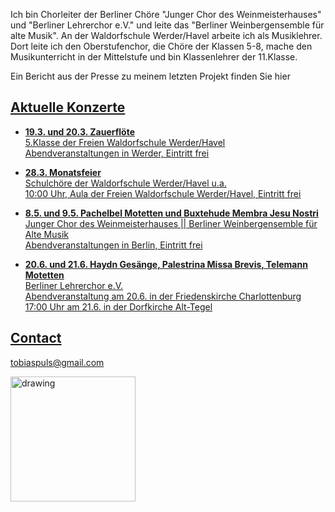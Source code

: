 Ich bin Chorleiter der Berliner Chöre "Junger Chor des Weinmeisterhauses" und "Berliner Lehrerchor e.V." und leite das "Berliner Weinbergensemble für alte Musik". An der Waldorfschule Werder/Havel arbeite ich als Musiklehrer. Dort leite ich den Oberstufenchor, die Chöre der Klassen 5-8, mache den Musikunterricht in der Mittelstufe und bin Klassenlehrer der 11.Klasse. <br>

Ein Bericht aus der Presse zu meinem letzten Projekt finden Sie hier<a href=“https://www.erziehungskunst.de/artikel/waldorf-weltweit/ein-weihnachtsoratorium-in-werder-potsdam-und-berlin/“> 

## Aktuelle Konzerte

* **19.3. und 20.3. Zauerflöte** <br>
5.Klasse der Freien Waldorfschule Werder/Havel <br>
Abendveranstaltungen in Werder, Eintritt frei

* **28.3. Monatsfeier** <br>
Schulchöre der Waldorfschule Werder/Havel u.a.<br>
10:00 Uhr, Aula der Freien Waldorfschule Werder/Havel, Eintritt frei


* **8.5. und 9.5. Pachelbel Motetten und Buxtehude Membra Jesu Nostri** <br>
Junger Chor des Weinmeisterhauses || Berliner Weinbergensemble für Alte Musik <br>
Abendveranstaltungen in Berlin, Eintritt frei


* **20.6. und 21.6. Haydn Gesänge, Palestrina Missa Brevis, Telemann Motetten** <br>
Berliner Lehrerchor e.V. <br>
Abendveranstaltung am 20.6. in der Friedenskirche Charlottenburg <br>
17:00 Uhr am 21.6. in der Dorfkirche Alt-Tegel

## Contact

<a href="mailto:tobiaspuls@gmail.com">tobiaspuls@gmail.com</a>

<img src="https://tobiaspuls.github.io/images/50.jpg" alt="drawing" width="200"/>

